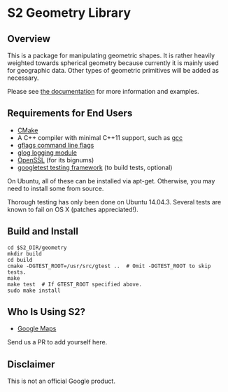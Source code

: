 S2 Geometry Library
===================

Overview
--------

This is a package for manipulating geometric shapes.  It is rather
heavily weighted towards spherical geometry because currently it is
mainly used for geographic data.  Other types of geometric primitives
will be added as necessary.

Please see [the documentation](doc/intro.md) for more information and examples.

Requirements for End Users
--------------------------

* [CMake](http://www.cmake.org/)
* A C++ compiler with minimal C++11 support, such as [gcc](https://gcc.gnu.org/)
* [gflags command line flags](https://github.com/gflags/gflags)
* [glog logging module](https://github.com/google/glog)
* [OpenSSL](https://github.com/openssl/openssl) (for its bignums)
* [googletest testing framework](https://github.com/google/googletest)
  (to build tests, optional)

On Ubuntu, all of these can be installed via apt-get.  Otherwise, you may need
to install some from source.

Thorough testing has only been done on Ubuntu 14.04.3.  Several tests are
known to fail on OS X (patches appreciated!).

Build and Install
-----------------

```
cd $S2_DIR/geometry
mkdir build
cd build
cmake -DGTEST_ROOT=/usr/src/gtest ..  # Omit -DGTEST_ROOT to skip tests.
make
make test  # If GTEST_ROOT specified above.
sudo make install
```

Who Is Using S2?
----------------

* [Google Maps](https://www.google.com/maps)

Send us a PR to add yourself here.

Disclaimer
----------
This is not an official Google product.
